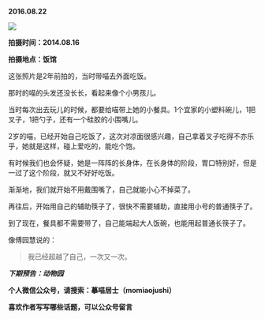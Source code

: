 
          
            
**2016.08.22**



![](//upload-images.jianshu.io/upload_images/51001-001c21527d011eda.jpg)




**拍摄时间：2014.08.16**

**拍摄地点：饭馆**

这张照片是2年前拍的，当时带喵去外面吃饭。

那时的喵的头发还没长长，看起来像个小男孩儿。

当时每次出去玩儿的时候，都要给喵带上她的小餐具。1个宜家的小塑料碗儿，1把叉子，1把勺子，还有一个硅胶的小围嘴儿。

2岁的喵，已经开始自己吃饭了，这次对凉面很感兴趣，自己拿着叉子吃得不亦乐乎，她就是这样，碰上爱吃的，能吃个饱。

有时候我们也会怀疑，她是一阵阵的长身体，在长身体的阶段，胃口特别好，但是一过了这个阶段，就又不好好吃饭。

渐渐地，我们就开始不用戴围嘴了，自己就能小心不掉菜了。

再往后，开始用自己的辅助筷子了，很快不需要辅助，直接用小号的普通筷子了。

到了现在，餐具都不需要带了，自己能端起大人饭碗，也能用起普通长筷子了。

像傅园慧说的：
>我已经超越了自己，一次又一次。




***下期预告：动物园***


**个人微信公众号，请搜索：摹喵居士（momiaojushi）**

**喜欢作者写写哪些话题，可以公众号留言**

          
        